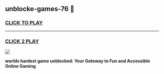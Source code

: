 
## unblocke-games-76 👋
<h3>
<a href="https://premium.freeplayer.one?title=unblocke-games-76&ref=14F">CLICK TO PLAY</a></h3>
<hr>

<h3>
<a href="https://premium.freeplayer.one?title=unblocke-games-76&ref=14F">CLICK 2 PLAY</a>
  
</h3>

<a href="https://premium.freeplayer.one?title=unblocke-games-76&ref=12F/"><img src="https://clearcache.store/games.png"></a>


**worlds hardest game unblocked: Your Gateway to Fun and Accessible Online Gaming**

